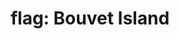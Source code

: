 ---
layout: smileys&emotion
title: "flag: Bouvet Island"
emoji: flag_bouvet_island
permalink: 🇧🇻.html
image: assets/img/3moji/flag_bouvet_island.png
---